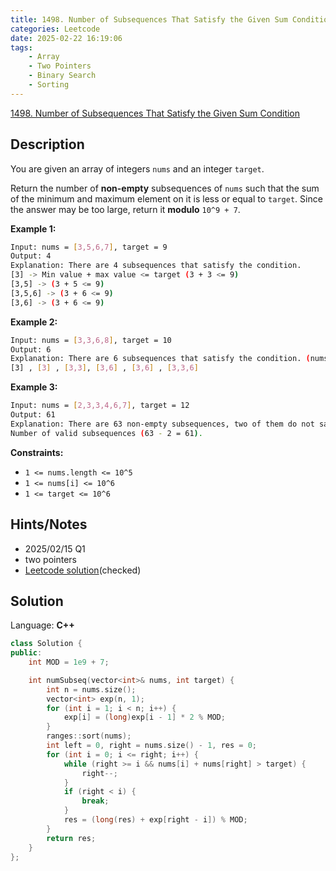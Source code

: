 ```yaml
---
title: 1498. Number of Subsequences That Satisfy the Given Sum Condition
categories: Leetcode
date: 2025-02-22 16:19:06
tags:
    - Array
    - Two Pointers
    - Binary Search
    - Sorting
---
```


[1498. Number of Subsequences That Satisfy the Given Sum Condition](https://leetcode.com/problems/number-of-subsequences-that-satisfy-the-given-sum-condition/description/?envType=company&envId=facebook&favoriteSlug=facebook-three-months)

## Description

You are given an array of integers `nums` and an integer `target`.

Return the number of **non-empty**  subsequences of `nums` such that the sum of the minimum and maximum element on it is less or equal to `target`. Since the answer may be too large, return it **modulo**  `10^9 + 7`.

**Example 1:**

```bash
Input: nums = [3,5,6,7], target = 9
Output: 4
Explanation: There are 4 subsequences that satisfy the condition.
[3] -> Min value + max value <= target (3 + 3 <= 9)
[3,5] -> (3 + 5 <= 9)
[3,5,6] -> (3 + 6 <= 9)
[3,6] -> (3 + 6 <= 9)
```

**Example 2:**

```bash
Input: nums = [3,3,6,8], target = 10
Output: 6
Explanation: There are 6 subsequences that satisfy the condition. (nums can have repeated numbers).
[3] , [3] , [3,3], [3,6] , [3,6] , [3,3,6]
```

**Example 3:**

```bash
Input: nums = [2,3,3,4,6,7], target = 12
Output: 61
Explanation: There are 63 non-empty subsequences, two of them do not satisfy the condition ([6,7], [7]).
Number of valid subsequences (63 - 2 = 61).
```

**Constraints:**

- `1 <= nums.length <= 10^5`
- `1 <= nums[i] <= 10^6`
- `1 <= target <= 10^6`

## Hints/Notes

- 2025/02/15 Q1
- two pointers
- [Leetcode solution](https://leetcode.com/problems/number-of-subsequences-that-satisfy-the-given-sum-condition/editorial/?envType=company&envId=facebook&favoriteSlug=facebook-three-months)(checked)

## Solution

Language: **C++**

```C++
class Solution {
public:
    int MOD = 1e9 + 7;

    int numSubseq(vector<int>& nums, int target) {
        int n = nums.size();
        vector<int> exp(n, 1);
        for (int i = 1; i < n; i++) {
            exp[i] = (long)exp[i - 1] * 2 % MOD;
        }
        ranges::sort(nums);
        int left = 0, right = nums.size() - 1, res = 0;
        for (int i = 0; i <= right; i++) {
            while (right >= i && nums[i] + nums[right] > target) {
                right--;
            }
            if (right < i) {
                break;
            }
            res = (long(res) + exp[right - i]) % MOD;
        }
        return res;
    }
};
```
